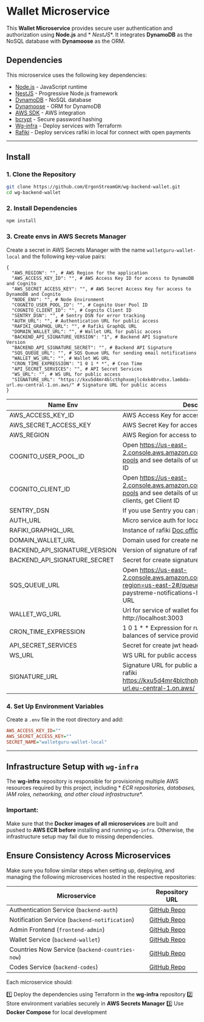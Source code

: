 # Wallet Microservice

This **Wallet Microservice** provides secure user authentication and authorization using **Node.js** and *
*NestJS**. It integrates **DynamoDB** as the NoSQL database with **Dynamoose** as the ORM.

## Dependencies

This microservice uses the following key dependencies:

- [Node.js](https://nodejs.org/) - JavaScript runtime
- [NestJS](https://nestjs.com/) - Progressive Node.js framework
- [DynamoDB](https://aws.amazon.com/dynamodb/) - NoSQL database
- [Dynamoose](https://dynamoosejs.com/) - ORM for DynamoDB
- [AWS SDK](https://aws.amazon.com/sdk-for-node-js/) - AWS integration
- [bcrypt](https://www.npmjs.com/package/bcrypt) - Secure password hashing
- [Wg-infra](https://github.com/ErgonStreamGH/wg-infra) - Deploy services with Terraform
- [Rafiki](https://github.com/interledger/rafiki/tree/main/localenv) - Deploy services rafiki in local for connect with open payments
---

## Install

### 1. Clone the Repository

```sh
git clone https://github.com/ErgonStreamGH/wg-backend-wallet.git
cd wg-backend-wallet
```

### 2. Install Dependencies

```sh
npm install
```

### 3. Create envs in AWS Secrets Manager

Create a secret in AWS Secrets Manager with the name `walletguru-wallet-local` and the following key-value pairs:

```
{
  "AWS_REGION": "", # AWS Region for the application
  "AWS_ACCESS_KEY_ID": "", # AWS Access Key ID for access to DynamoDB and Cognito
  "AWS_SECRET_ACCESS_KEY": "", # AWS Secret Access Key for access to DynamoDB and Cognito
  "NODE_ENV": "", # Node Environment
  "COGNITO_USER_POOL_ID": "", # Cognito User Pool ID
  "COGNITO_CLIENT_ID": "", # Cognito Client ID
  "SENTRY_DSN": "", # Sentry DSN for error tracking
  "AUTH_URL": "", # Authentication URL for public access
  "RAFIKI_GRAPHQL_URL": "", # Rafiki GraphQL URL
  "DOMAIN_WALLET_URL": "", # Wallet URL for public access
  "BACKEND_API_SIGNATURE_VERSION": "1", # Backend API Signature Version
  "BACKEND_API_SIGNATURE_SECRET": "", # Backend API Signature
  "SQS_QUEUE_URL": "", # SQS Queue URL for sending email notifications
  "WALLET_WG_URL": "", # Wallet WG URL
  "CRON_TIME_EXPRESSION": "1 0 1 * *", # Cron Time
  "API_SECRET_SERVICES": "", # API Secret Services
  "WS_URL": "", # WS URL for public access
  "SIGNATURE_URL": "https://kxu5d4mr4blcthphxomjlc4xk40rvdsx.lambda-url.eu-central-1.on.aws/" # Signature URL for public access
}
```

| **Name Env**                  | **Description**                                                                                                                                               | **REQUIRED** |
|-------------------------------|---------------------------------------------------------------------------------------------------------------------------------------------------------------|--------------|
| AWS_ACCESS_KEY_ID             | AWS Access Key for access to resources and service                                                                                                            | Yes          |
| AWS_SECRET_ACCESS_KEY         | AWS Secret Key for access to resources and service                                                                                                            | Yes          |
| AWS_REGION                    | AWS Region for access to resources and service                                                                                                                | Yes          |
| COGNITO_USER_POOL_ID          | Open https://us-east-2.console.aws.amazon.com/cognito/v2/idp/user-pools and see details of user-auth and get User pool ID                                     | Yes          |
| COGNITO_CLIENT_ID             | Open https://us-east-2.console.aws.amazon.com/cognito/v2/idp/user-pools and see details of user-auth and open app clients, get Client ID                      | Yes          |
| SENTRY_DSN                    | If you use Sentry you can put the dsn for logs                                                                                                                | No           |
| AUTH_URL                      | Micro service auth for local is http://localhost:3001                                                                                                         | Yes          |
| RAFIKI_GRAPHQL_URL            | Instance of rafiki [Doc official](https://github.com/interledger/rafiki/tree/main/localenv)                                                                   | Yes          |
| DOMAIN_WALLET_URL             | Domain used for create new wallets                                                                                                                            | Yes          |
| BACKEND_API_SIGNATURE_VERSION | Version of signature of rafiki                                                                                                                                | Yes          |
| BACKEND_API_SIGNATURE_SECRET  | Secret for create signature in servers of rafiki                                                                                                              | Yes          |
| SQS_QUEUE_URL                 | Open https://us-east-2.console.aws.amazon.com/sqs/v3/home?region=us-east-2#/queues and see details of paystreme-notifications-local and and get parameter URL | Yes          |
| WALLET_WG_URL                 | Url for service of wallet for enviroment local is http://localhost:3003                                                                                       | Yes          |
| CRON_TIME_EXPRESSION          | 1 0 1 * * Expression for run command create balances of service providers                                                                                     | Yes          |
| API_SECRET_SERVICES           | Secret for create jwt header                                                                                                                                  | Yes          |
| WS_URL                        | WS URL for public access                                                                                                                                      | No           |
| SIGNATURE_URL                 | Signature URL for public access for create auth in rafiki https://kxu5d4mr4blcthphxomjlc4xk40rvdsx.lambda-url.eu-central-1.on.aws/                            | Yes          |

### 4. Set Up Environment Variables

Create a `.env` file in the root directory and add:

```ini
AWS_ACCESS_KEY_ID=""
AWS_SECRET_ACCESS_KEY=""
SECRET_NAME="walletguru-wallet-local"
```

---

## Infrastructure Setup with `wg-infra`

The **wg-infra** repository is responsible for provisioning multiple AWS resources required by this project, including *
*ECR repositories, databases, IAM roles, networking, and other cloud infrastructure**.

### **Important:**

Make sure that the **Docker images of all microservices** are built and pushed to **AWS ECR** **before** installing and
running `wg-infra`. Otherwise, the infrastructure setup may fail due to missing dependencies.

## Ensure Consistency Across Microservices

Make sure you follow similar steps when setting up, deploying, and managing the following microservices hosted in the
respective repositories:

| **Microservice**                                | **Repository URL**                                               |
|-------------------------------------------------|------------------------------------------------------------------|
| Authentication Service (`backend-auth`)         | [GitHub Repo](https://github.com/WalletGuruLLC/backend-auth)     |
| Notification Service (`backend-notification`)   | [GitHub Repo](https://github.com/your-org/backend-notification)  |
| Admin Frontend (`frontend-admin`)               | [GitHub Repo](https://github.com/WalletGuruLLC/frontend-admin)   |
| Wallet Service (`backend-wallet`)               | [GitHub Repo](https://github.com/WalletGuruLLC/backend-wallet)   |
| Countries Now Service (`backend-countries-now`) | [GitHub Repo](https://github.com/ErgonStreamGH/wg-countries-now) |
| Codes Service (`backend-codes`)                 | [GitHub Repo](https://github.com/ErgonStreamGH/wg-backend-codes) |

Each microservice should:

1️⃣ Deploy the dependencies using Terraform in the **wg-infra** repository
2️⃣ Store environment variables securely in **AWS Secrets Manager**
3️⃣ Use **Docker Compose** for local development

